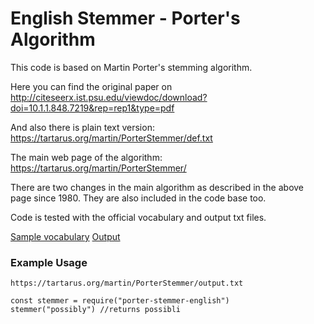 # English Stemmer - Porter's Algorithm

This code is based on Martin Porter's stemming algorithm.

Here you can find the original paper on http://citeseerx.ist.psu.edu/viewdoc/download?doi=10.1.1.848.7219&rep=rep1&type=pdf

And also there is plain text version: https://tartarus.org/martin/PorterStemmer/def.txt

The main web page of the algorithm: https://tartarus.org/martin/PorterStemmer/

There are two changes in the main algorithm as described in the above page since 1980. They are also included in the code base too.

Code is tested with the official vocabulary and output txt files.

[Sample vocabulary](https://tartarus.org/martin/PorterStemmer/voc.txt)
[Output](https://tartarus.org/martin/PorterStemmer/output.txt)

### Example Usage

```npm
https://tartarus.org/martin/PorterStemmer/output.txt
```

```code
const stemmer = require("porter-stemmer-english") 
stemmer("possibly") //returns possibli
```
